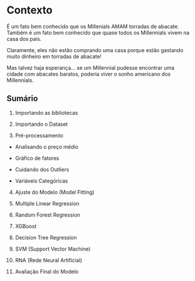 # Contexto

É um fato bem conhecido que os Millenials AMAM torradas de abacate. Também é um fato bem conhecido que quase todos os Millennials vivem na casa dos pais.

Claramente, eles não estão comprando uma casa porque estão gastando muito dinheiro em torradas de abacate!

Mas talvez haja esperança... se um Millennial pudesse encontrar uma cidade com abacates baratos, poderia viver o sonho americano dos Millennials.

## Sumário

1. Importando as bibliotecas

2. Importando o Dataset

3. Pré-processamento

* Analisando o preço médio

* Gráfico de fatores

* Cuidando dos Outliers

* Variáveis Categóricas

4. Ajuste do Modelo (Model Fitting)

5. Multiple Linear Regression

6. Random Forest Regression

7. XGBoost

8. Decision Tree Regression

9. SVM (Support Vector Machine)

10. RNA (Rede Neural Artificial)

11. Avaliação Final do Modelo
